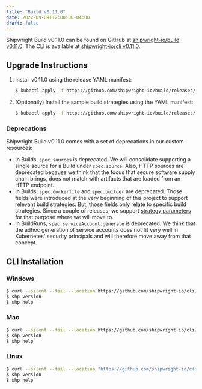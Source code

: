 ```yaml
---
title: "Build v0.11.0"
date: 2022-09-09T12:00:00-04:00
draft: false
---
```


Shipwright Build v0.11.0 can be found on GitHub at [shipwright-io/build v0.11.0](https://github.com/shipwright-io/build/releases/tag/v0.11.0). The CLI is available at [shipwright-io/cli v0.11.0](https://github.com/shipwright-io/cli/releases/tag/v0.11.0).

## Upgrade Instructions

1. Install v0.11.0 using the release YAML manifest:

   ```bash
   $ kubectl apply -f https://github.com/shipwright-io/build/releases/download/v0.11.0/release.yaml
   ```

2. (Optionally) Install the sample build strategies using the YAML manifest:

   ```bash
   $ kubectl apply -f https://github.com/shipwright-io/build/releases/download/v0.11.0/sample-strategies.yaml
   ```

### Deprecations

Shipwright Build v0.11.0 comes with a set of deprecations in our custom resources:

* In Builds, `spec.sources` is deprecated. We will consolidate supporting a single source for a Build under `spec.source`. Also, HTTP sources are deprecated because we think that the focus that secure software supply chain brings, does not match with artifacts that are loaded from an HTTP endpoint.
* In Builds, `spec.dockerfile` and `spec.builder` are deprecated. Those fields were introduced at the very beginning of this project to support relevant build strategies. But, those fields only relate to specific build strategies. Since a couple of releases, we support [strategy parameters](https://shipwright.io/docs/build/buildstrategies/#strategy-parameters) for that purpose where we will move to.
* In BuildRuns, `spec.serviceAccount.generate` is deprecated. We think that the adhoc generation of service accounts does not fit very well in Kubernetes' security principals and will therefore move away from that concept.

## CLI Installation

### Windows

```sh
$ curl --silent --fail --location https://github.com/shipwright-io/cli/releases/download/v0.11.0/cli_0.11.0_windows_x86_64.tar.gz | tar xzf - shp.exe
$ shp version
$ shp help
```

### Mac

```sh
$ curl --silent --fail --location https://github.com/shipwright-io/cli/releases/download/v0.11.0/cli_0.11.0_macOS_$(uname -m).tar.gz | tar -xzf - -C /usr/local/bin shp
$ shp version
$ shp help
```

### Linux

```sh
$ curl --silent --fail --location "https://github.com/shipwright-io/cli/releases/download/v0.11.0/cli_0.11.0_linux_$(uname -m | sed 's/aarch64/arm64/').tar.gz" | sudo tar -xzf - -C /usr/bin shp
$ shp version
$ shp help
```
